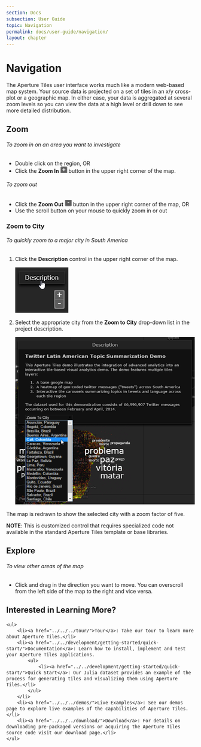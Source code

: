 ```yaml
---
section: Docs
subsection: User Guide
topic: Navigation
permalink: docs/user-guide/navigation/
layout: chapter
---
```


# Navigation #

The Aperture Tiles user interface works much like a modern web-based map system. Your source data is projected on a set of tiles in an x/y cross-plot or a geographic map. In either case, your data is aggregated at several zoom levels so you can view the data at a high level or drill down to see more detailed distribution.

## <a name="zoom"></a> Zoom ##

<h6 class="procedure">To zoom in on an area you want to investigate</h6>

- Double click on the region, OR 
- Click the **Zoom In** ![Zoom In](../../../img/zoom-in.png) button in the upper right corner of the map.

<h6 class="procedure">To zoom out</h6>

- Click the **Zoom Out** ![Zoom Out](../../../img/zoom-out.png) button in the upper right corner of the map, OR
- Use the scroll button on your mouse to quickly zoom in or out

### <a name="zoom-to-city"></a> Zoom to City ###

<h6 class="procedure">To quickly zoom to a major city in South America</h6>

1. Click the **Description** control in the upper right corner of the map.

    <img src="../../../img/description.png" class="screenshot" alt="Description" />

2. Select the appropriate city from the **Zoom to City** drop-down list in the project description.

    <img src="../../../img/zoom-to-city.png" class="screenshot" alt="Zoom to City" />

The map is redrawn to show the selected city with a zoom factor of five.

**NOTE**: This is customized control that requires specialized code not available in the standard Aperture Tiles template or base libraries.

## <a name="explore"></a> Explore ##

<h6 class="procedure">To view other areas of the map</h6>

- Click and drag in the direction you want to move. You can overscroll from the left side of the map to the right and vice versa.

<div class="git">
    <h2>Interested in Learning More?</h2>

    <ul>
        <li><a href="../../../tour/">Tour</a>: Take our tour to learn more about Aperture Tiles.</li>
        <li><a href="../../development/getting-started/quick-start/">Documentation</a>: Learn how to install, implement and test your Aperture Tiles applications.
            <ul>
                <li><a href="../../development/getting-started/quick-start/">Quick Start</a>: Our Julia dataset provides an example of the process for generating tiles and visualizing them using Aperture Tiles.</li>
            </ul>
        </li>
        <li><a href="../../../demos/">Live Examples</a>: See our demos page to explore live examples of the capabilities of Aperture Tiles.</li>
        <li><a href="../../../download/">Download</a>: For details on downloading pre-packaged versions or acquiring the Aperture Tiles source code visit our download page.</li>
    </ul>
</div>